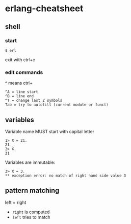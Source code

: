 # erlang-cheatsheet
## shell
### start
```
$ erl
```
exit with ctrl+c

### edit commands
^ means ctrl+
```
^A = line start
^B = line end
^T = change last 2 symbols
Tab = try to autofill (current module or funct)
```
## variables
Variable name MUST start with capital letter
```
1> X = 21.
21
2> X.
21
```
Variables are immutable:
```
3> X = 3.
** exception error: no match of right hand side value 3
```
## pattern matching
left = right
* `right` is computed
* `left` tries to match
